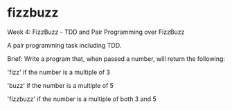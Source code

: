 # fizzbuzz
Week 4: FizzBuzz - TDD and Pair Programming over FizzBuzz

A pair programming task including TDD.

Brief: Write a program that, when passed a number, will return the following:

'fizz' if the number is a multiple of 3

'buzz' if the number is a multiple of 5

'fizzbuzz' if the number is a multiple of both 3 and 5
